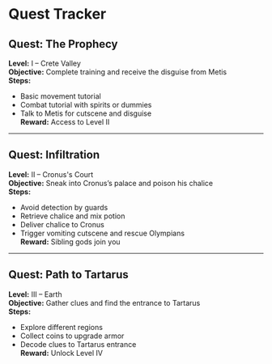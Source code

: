 # Quest Tracker

## Quest: The Prophecy
**Level:** I – Crete Valley  
**Objective:** Complete training and receive the disguise from Metis  
**Steps:**
- Basic movement tutorial
- Combat tutorial with spirits or dummies
- Talk to Metis for cutscene and disguise  
**Reward:** Access to Level II

---

## Quest: Infiltration
**Level:** II – Cronus's Court  
**Objective:** Sneak into Cronus’s palace and poison his chalice  
**Steps:**
- Avoid detection by guards
- Retrieve chalice and mix potion
- Deliver chalice to Cronus
- Trigger vomiting cutscene and rescue Olympians  
**Reward:** Sibling gods join you

---

## Quest: Path to Tartarus
**Level:** III – Earth  
**Objective:** Gather clues and find the entrance to Tartarus  
**Steps:**
- Explore different regions
- Collect coins to upgrade armor
- Decode clues to Tartarus entrance  
**Reward:** Unlock Level IV
